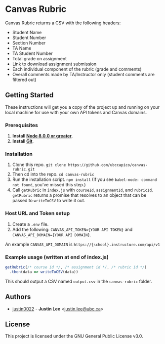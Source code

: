 # Canvas Rubric

Canvas Rubric returns a CSV with the following headers:
* Student Name
* Student Number
* Section Number
* TA Name
* TA Student Number
* Total grade on assignment
* Link to download assignment submission
* Each individual component of the rubric (grade and comments)
* Overall comments made by TA/Instructor only (student comments are filtered out)

## Getting Started

These instructions will get you a copy of the project up and running on your local machine for use with your own API tokens and Canvas domains.

### Prerequisites

1. **Install [Node 8.0.0 or greater](https://nodejs.org)**.
2. **Install [Git](https://git-scm.com/downloads)**.

### Installation

1. Clone this repo. `git clone https://github.com/ubccapico/canvas-rubric.git`
1. Then cd into the repo. `cd canvas-rubric`
1. Run the installation script. `npm install` (If you see `babel-node: command not found`, you've missed this step.)
1. Call `getRubric` in `index.js` with `courseId`, `assignmentId`, and `rubricId`. `getRubric` returns a promise that resolves to an object that can be passed to `writeToCSV` to write it out.

### Host URL and Token setup
1. Create a `.env` file.
1. Add the following: `CANVAS_API_TOKEN={YOUR API TOKEN}` and `CANVAS_API_DOMAIN={YOUR API DOMAIN}`.

An example `CANVAS_API_DOMAIN` is `https://{school}.instructure.com/api/v1`


### Example usage (written at end of index.js)

```javascript
getRubric(/* course id */, /* assignment id */, /* rubric id */)
  .then(data => writeToCSV(data))
```

This should output a CSV named `output.csv` in the `canvas-rubric` folder.

## Authors

* [justin0022](https://github.com/justin0022) -
**Justin Lee** &lt;justin.lee@ubc.ca&gt;

## License

This project is licensed under the GNU General Public License v3.0.
